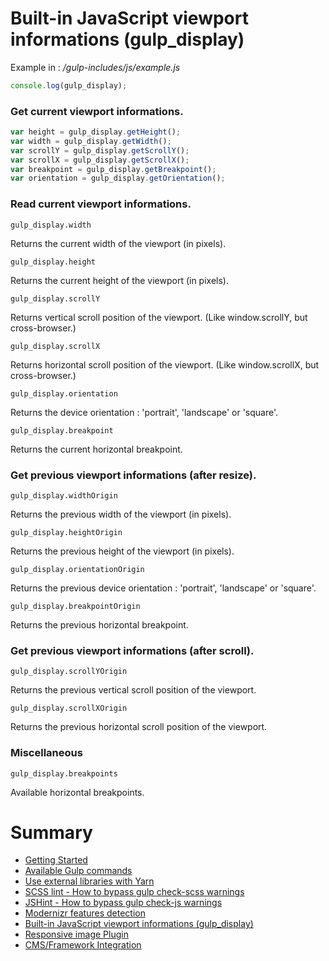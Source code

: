 # Built-in JavaScript viewport informations (gulp_display)

Example in : */gulp-includes/js/example.js*

```js
console.log(gulp_display);
```

### Get current viewport informations.

```js
var height = gulp_display.getHeight();
var width = gulp_display.getWidth();
var scrollY = gulp_display.getScrollY();
var scrollX = gulp_display.getScrollX();
var breakpoint = gulp_display.getBreakpoint();
var orientation = gulp_display.getOrientation();
```

### Read current viewport informations.

`gulp_display.width`

Returns the current width of the viewport (in pixels).

`gulp_display.height`

Returns the current height of the viewport (in pixels).

`gulp_display.scrollY`

Returns vertical scroll position of the viewport. (Like window.scrollY, but cross-browser.)

`gulp_display.scrollX`

Returns horizontal scroll position of the viewport. (Like window.scrollX, but cross-browser.)

`gulp_display.orientation`

Returns the device orientation : 'portrait', 'landscape' or 'square'.

`gulp_display.breakpoint`

Returns the current horizontal breakpoint.

### Get previous viewport informations (after resize).

`gulp_display.widthOrigin`

Returns the previous width of the viewport (in pixels).

`gulp_display.heightOrigin`

Returns the previous height of the viewport (in pixels).

`gulp_display.orientationOrigin`

Returns the previous device orientation : 'portrait', 'landscape' or 'square'.

`gulp_display.breakpointOrigin`

Returns the previous horizontal breakpoint.

### Get previous viewport informations (after scroll).

`gulp_display.scrollYOrigin`

Returns the previous vertical scroll position of the viewport.

`gulp_display.scrollXOrigin`

Returns the previous horizontal scroll position of the viewport.

### Miscellaneous

`gulp_display.breakpoints`

Available horizontal breakpoints.

# Summary

- [Getting Started](./readme.md)
- [Available Gulp commands](./gulp-commands.md)
- [Use external libraries with Yarn](./external-libraries.md)
- [SCSS lint - How to bypass gulp check-scss warnings](./scss-lint.md)
- [JSHint - How to bypass gulp check-js warnings](./jshint.md)
- [Modernizr features detection](./modernizr.md)
- [Built-in JavaScript viewport informations (gulp_display)](./viewport-framework.md)
- [Responsive image Plugin](./responsive-image-plugin.md)
- [CMS/Framework Integration](./cms-framework.md)
